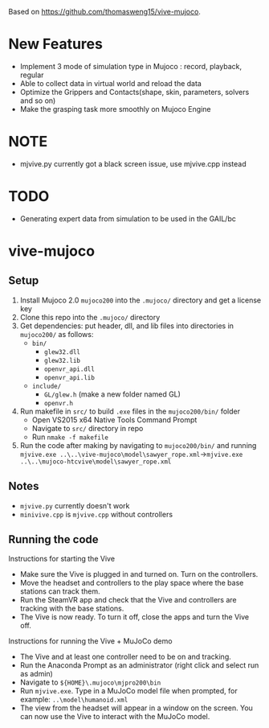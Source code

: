 Based on https://github.com/thomasweng15/vive-mujoco.

# New Features
- Implement 3 mode of simulation type in Mujoco : record, playback, regular
- Able to collect data in virtual world and reload the data
- Optimize the Grippers and Contacts(shape, skin, parameters, solvers and so on)
- Make the grasping task more smoothly on Mujoco Engine

# NOTE
- mjvive.py currently got a black screen issue, use mjvive.cpp instead

# TODO
- Generating expert data from simulation to be used in the GAIL/bc

# vive-mujoco

## Setup

1. Install Mujoco 2.0 `mujoco200` into the `.mujoco/` directory and get a license key
2. Clone this repo into the `.mujoco/` directory
3. Get dependencies: put header, dll, and lib files into directories in `mujoco200/` as follows:
    * `bin/`
        * `glew32.dll`
        * `glew32.lib`
        * `openvr_api.dll`
        * `openvr_api.lib`
    * `include/`
        * `GL/glew.h` (make a new folder named GL)
        * `openvr.h`
4. Run makefile in `src/` to build `.exe` files in the `mujoco200/bin/` folder
    * Open VS2015 x64 Native Tools Command Prompt
    * Navigate to `src/` directory in repo
    * Run `nmake -f makefile`
5. Run the code after making by navigating to `mujoco200/bin/` and running `mjvive.exe ..\..\vive-mujoco\model\sawyer_rope.xml`->`mjvive.exe ..\..\mujoco-htcvive\model\sawyer_rope.xml`

## Notes

* `mjvive.py` currently doesn't work
* `minivive.cpp` is `mjvive.cpp` without controllers

## Running the code

Instructions for starting the Vive
* Make sure the Vive is plugged in and turned on. Turn on the controllers.
* Move the headset and controllers to the play space where the base stations can track them.
* Run the SteamVR app and check that the Vive and controllers are tracking with the base stations. 
* The Vive is now ready. To turn it off, close the apps and turn the Vive off.

Instructions for running the Vive + MuJoCo demo
* The Vive and at least one controller need to be on and tracking.
* Run the Anaconda Prompt as an administrator (right click and select run as admin)
* Navigate to `${HOME}\.mujoco\mjpro200\bin`
* Run `mjvive.exe`. Type in a MuJoCo model file when prompted, for example: `..\model\humanoid.xml`
* The view from the headset will appear in a window on the screen. You can now use the Vive to interact with the MuJoCo model.
